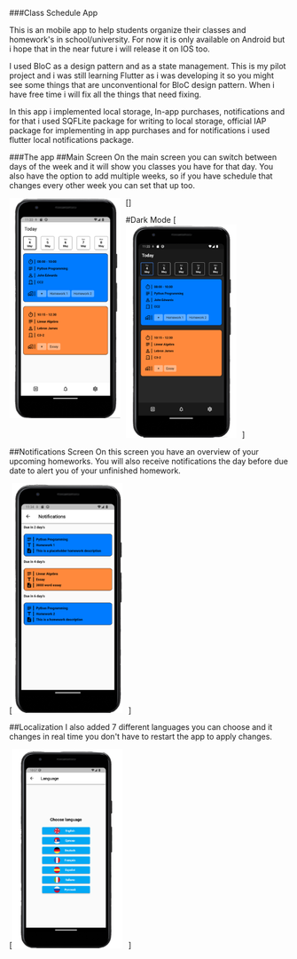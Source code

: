 ###Class Schedule App

This is an mobile app to help students organize their classes and homework's in school/university. For now it is only available on Android
but i hope that in the near future i will release it on IOS too.

I used BloC as a design pattern and as a state management. This is my pilot project and i was still learning Flutter as i was
developing it so you might see some things that are unconventional for BloC design pattern. When i have free time i will
fix all the things that need fixing.

In this app i implemented local storage, In-app purchases, notifications and for that i used SQFLite package for writing to local storage,
official IAP package for implementing in app purchases and for notifications i used flutter local notifications package.

###The app
##Main Screen
On the main screen you can switch between days of the week and it will show you classes you have for that day. You also have the
option to add multiple weeks, so if you have schedule that changes every other week you can set that up too.

[<img align="left" alt="Visual Studio Code" width="200px" src="gitassets/sc1.png" style="padding-right:10px;" />]


#Dark Mode
[<img align="bottom" alt="Visual Studio Code" width="200px" src="gitassets/sc2.png" style="padding-right:10px;" />]

##Notifications Screen
On this screen you have an overview of your upcoming homeworks. You will also receive notifications the day before due date to alert you of your unfinished homework.

[<img align="bottom" alt="Visual Studio Code" width="200px" src="gitassets/sc3.png" style="padding-right:10px;" />]

##Localization
I also added 7 different languages you can choose and it changes in real time you don't have to restart the app to apply changes.

[<img align="bottom" alt="Visual Studio Code" width="200px" src="gitassets/sc4.png" style="padding-right:10px;" />]
